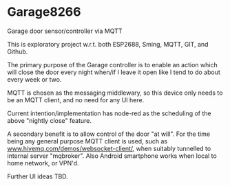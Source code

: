 # Garage8266
Garage door sensor/controller via MQTT

This is exploratory project w.r.t. both ESP2688, Sming, MQTT, GIT, and Github.

The primary purpose of the Garage controller is to enable an action which will close the door every night when/if I leave it open like I tend to do about every week or two.  

MQTT is chosen as the messaging middlewary, so this device only needs to be an MQTT client, and no need for any UI here.

Current intention/implementation has node-red as the scheduling of the above "nightly close" feature.

A secondary benefit is to allow control of the door "at will".  For the time being any general purpose MQTT client is used, such as www.hivemq.com/demos/websocket-client/, when suitably tunnelled to internal server "mqbroker".  Also Android smartphone works when local to home network, or VPN'd.

Further UI ideas TBD.

